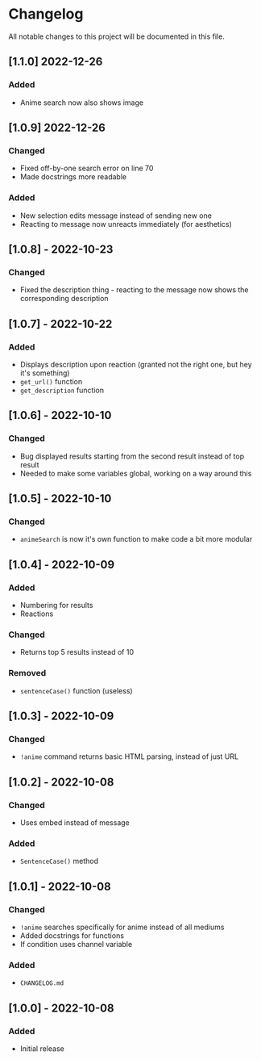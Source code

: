 # Changelog
All notable changes to this project will be documented in this file.

## [1.1.0] 2022-12-26
### Added
- Anime search now also shows image

## [1.0.9] 2022-12-26
### Changed
- Fixed off-by-one search error on line 70
- Made docstrings more readable

### Added
- New selection edits message instead of sending new one
- Reacting to message now unreacts immediately (for aesthetics)

## [1.0.8] - 2022-10-23
### Changed
- Fixed the description thing - reacting to the message now shows the corresponding description

## [1.0.7] - 2022-10-22
### Added
- Displays description upon reaction (granted not the right one, but hey it's something)
- `get_url()` function
- `get_description` function

## [1.0.6] - 2022-10-10
### Changed
- Bug displayed results starting from the second result instead of top result
- Needed to make some variables global, working on a way around this

## [1.0.5] - 2022-10-10
### Changed
- `animeSearch` is now it's own function to make code a bit more modular

## [1.0.4] - 2022-10-09
### Added
- Numbering for results
- Reactions

### Changed
- Returns top 5 results instead of 10

### Removed
- `sentenceCase()` function (useless)

## [1.0.3] - 2022-10-09
### Changed
- `!anime` command returns basic HTML parsing, instead of just URL


## [1.0.2] - 2022-10-08
### Changed
- Uses embed instead of message

### Added
- `SentenceCase()` method

## [1.0.1] - 2022-10-08
### Changed
- `!anime` searches specifically for anime instead of all mediums
- Added docstrings for functions
- If condition uses channel variable

### Added
- `CHANGELOG.md`

## [1.0.0] - 2022-10-08
### Added
- Initial release